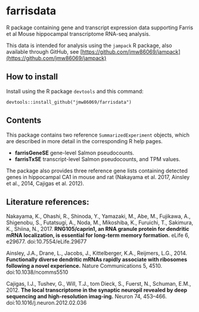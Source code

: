 # farrisdata

R package containing gene and transcript expression data
supporting Farris et al Mouse hippocampal transcriptome
RNA-seq analysis.

This data is intended for analysis
using the `jampack` R package, also available through
GitHub, see [https://github.com/jmw86069/jampack](https://github.com/jmw86069/jampack)

## How to install

Install using the R package `devtools` and this command:

```
devtools::install_github("jmw86069/farrisdata")
```

## Contents

This package contains two reference `SummarizedExperiment` objects,
which are described in more detail in the corresponding R help pages.

* **farrisGeneSE** gene-level Salmon pseudocounts.
* **farrisTxSE** transcript-level Salmon pseudocounts, and TPM values.

The package also provides three reference gene lists containing
detected genes in hippocampal CA1 in mouse and rat (Nakayama et al. 2017,
Ainsley et al., 2014, Cajigas et al. 2012).

## Literature references:

Nakayama, K., Ohashi, R., Shinoda, Y., Yamazaki, M., Abe, M.,
Fujikawa, A., Shigenobu, S., Futatsugi, A., Noda, M., Mikoshiba, K.,
Furuichi, T., Sakimura, K., Shiina, N., 2017.
**RNG105/caprin1, an RNA granule protein for dendritic mRNA localization,
is essential for long-term memory formation.** eLife 6, e29677.
doi:10.7554/eLife.29677

Ainsley, J.A., Drane, L., Jacobs, J., Kittelberger, K.A.,
Reijmers, L.G., 2014.
**Functionally diverse dendritic mRNAs rapidly associate with
ribosomes following a novel experience.** Nature Communications 5, 4510.
doi:10.1038/ncomms5510

Cajigas, I.J., Tushev, G., Will, T.J., tom Dieck, S., Fuerst, N.,
Schuman, E.M., 2012.
**The local transcriptome in the synaptic neuropil revealed by
deep sequencing and high-resolution imag-ing.**
Neuron 74, 453–466.
doi:10.1016/j.neuron.2012.02.036
